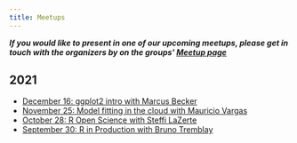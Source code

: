 ```yaml
---
title: Meetups
---
```


***If you would like to present in one of our upcoming meetups, please get in touch with the organizers by on the groups' [Meetup page](https://www.meetup.com/edmonton-r-user-group-yegrug/)***

## 2021

- [December 16: ggplot2 intro with Marcus Becker](2021-12-16)
- [November 25: Model fitting in the cloud with Mauricio Vargas](2021-11-25)
- [October 28: R Open Science with Steffi LaZerte](2021-10-28)
- [September 30: R in Production with Bruno Tremblay](2021-09-30)
